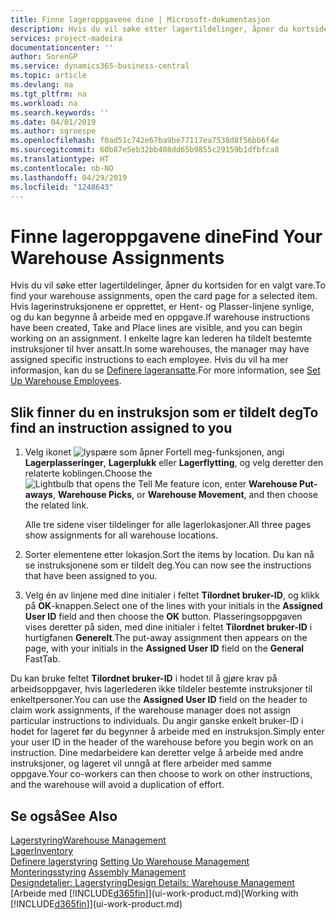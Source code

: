 ```yaml
---
title: Finne lageroppgavene dine | Microsoft-dokumentasjon
description: Hvis du vil søke etter lagertildelinger, åpner du kortsiden for en valgt vare. Hvis lagerinstruksjonene er opprettet, er Hent- og Plasser-linjene synlige, og du kan begynne å arbeide med en oppgave. I enkelte lagre kan lederen ha tildelt bestemte instruksjoner til hver ansatt.
services: project-madeira
documentationcenter: ''
author: SorenGP
ms.service: dynamics365-business-central
ms.topic: article
ms.devlang: na
ms.tgt_pltfrm: na
ms.workload: na
ms.search.keywords: ''
ms.date: 04/01/2019
ms.author: sgroespe
ms.openlocfilehash: f0ad51c742e67ba9be77117ea7538d8f56bb6f4e
ms.sourcegitcommit: 60b87e5eb32bb408dd65b9855c29159b1dfbfca8
ms.translationtype: HT
ms.contentlocale: nb-NO
ms.lasthandoff: 04/29/2019
ms.locfileid: "1248643"
---
```

# <a name="find-your-warehouse-assignments"></a><span data-ttu-id="d908e-105">Finne lageroppgavene dine</span><span class="sxs-lookup"><span data-stu-id="d908e-105">Find Your Warehouse Assignments</span></span>
<span data-ttu-id="d908e-106">Hvis du vil søke etter lagertildelinger, åpner du kortsiden for en valgt vare.</span><span class="sxs-lookup"><span data-stu-id="d908e-106">To find your warehouse assignments, open the card page for a selected item.</span></span> <span data-ttu-id="d908e-107">Hvis lagerinstruksjonene er opprettet, er Hent- og Plasser-linjene synlige, og du kan begynne å arbeide med en oppgave.</span><span class="sxs-lookup"><span data-stu-id="d908e-107">If warehouse instructions have been created, Take and Place lines are visible, and you can begin working on an assignment.</span></span> <span data-ttu-id="d908e-108">I enkelte lagre kan lederen ha tildelt bestemte instruksjoner til hver ansatt.</span><span class="sxs-lookup"><span data-stu-id="d908e-108">In some warehouses, the manager may have assigned specific instructions to each employee.</span></span> <span data-ttu-id="d908e-109">Hvis du vil ha mer informasjon, kan du se [Definere lageransatte](warehouse-how-to-set-up-warehouse-employees.md).</span><span class="sxs-lookup"><span data-stu-id="d908e-109">For more information, see [Set Up Warehouse Employees](warehouse-how-to-set-up-warehouse-employees.md).</span></span>

## <a name="to-find-an-instruction-assigned-to-you"></a><span data-ttu-id="d908e-110">Slik finner du en instruksjon som er tildelt deg</span><span class="sxs-lookup"><span data-stu-id="d908e-110">To find an instruction assigned to you</span></span>  
1.  <span data-ttu-id="d908e-111">Velg ikonet ![lyspære som åpner Fortell meg-funksjonen](media/ui-search/search_small.png "Fortell hva du vil gjøre"), angi **Lagerplasseringer**, **Lagerplukk** eller **Lagerflytting**, og velg deretter den relaterte koblingen.</span><span class="sxs-lookup"><span data-stu-id="d908e-111">Choose the ![Lightbulb that opens the Tell Me feature](media/ui-search/search_small.png "Tell me what you want to do") icon, enter **Warehouse Put-aways**, **Warehouse Picks**, or **Warehouse Movement**, and then choose the related link.</span></span>

    <span data-ttu-id="d908e-112">Alle tre sidene viser tildelinger for alle lagerlokasjoner.</span><span class="sxs-lookup"><span data-stu-id="d908e-112">All three pages show assignments for all warehouse locations.</span></span>  

2. <span data-ttu-id="d908e-113">Sorter elementene etter lokasjon.</span><span class="sxs-lookup"><span data-stu-id="d908e-113">Sort the items by location.</span></span> <span data-ttu-id="d908e-114">Du kan nå se instruksjonene som er tildelt deg.</span><span class="sxs-lookup"><span data-stu-id="d908e-114">You can now see the instructions that have been assigned to you.</span></span>  
3. <span data-ttu-id="d908e-115">Velg én av linjene med dine initialer i feltet **Tilordnet bruker-ID**, og klikk på **OK**-knappen.</span><span class="sxs-lookup"><span data-stu-id="d908e-115">Select one of the lines with your initials in the **Assigned User ID** field and then choose the **OK** button.</span></span> <span data-ttu-id="d908e-116">Plasseringsoppgaven vises deretter på siden, med dine initialer i feltet **Tilordnet bruker-ID** i hurtigfanen **Generelt**.</span><span class="sxs-lookup"><span data-stu-id="d908e-116">The put-away assignment then appears on the page, with your initials in the **Assigned User ID** field on the **General** FastTab.</span></span>  

<span data-ttu-id="d908e-117">Du kan bruke feltet **Tilordnet bruker-ID** i hodet til å gjøre krav på arbeidsoppgaver, hvis lagerlederen ikke tildeler bestemte instruksjoner til enkeltpersoner.</span><span class="sxs-lookup"><span data-stu-id="d908e-117">You can use the **Assigned User ID** field on the header to claim work assignments, if the warehouse manager does not assign particular instructions to individuals.</span></span> <span data-ttu-id="d908e-118">Du angir ganske enkelt bruker-ID i hodet for lageret før du begynner å arbeide med en instruksjon.</span><span class="sxs-lookup"><span data-stu-id="d908e-118">Simply enter your user ID in the header of the warehouse before you begin work on an instruction.</span></span> <span data-ttu-id="d908e-119">Dine medarbeidere kan deretter velge å arbeide med andre instruksjoner, og lageret vil unngå at flere arbeider med samme oppgave.</span><span class="sxs-lookup"><span data-stu-id="d908e-119">Your co-workers can then choose to work on other instructions, and the warehouse will avoid a duplication of effort.</span></span>  

## <a name="see-also"></a><span data-ttu-id="d908e-120">Se også</span><span class="sxs-lookup"><span data-stu-id="d908e-120">See Also</span></span>  
[<span data-ttu-id="d908e-121">Lagerstyring</span><span class="sxs-lookup"><span data-stu-id="d908e-121">Warehouse Management</span></span>](warehouse-manage-warehouse.md)  
[<span data-ttu-id="d908e-122">Lager</span><span class="sxs-lookup"><span data-stu-id="d908e-122">Inventory</span></span>](inventory-manage-inventory.md)  
<span data-ttu-id="d908e-123">[Definere lagerstyring](warehouse-setup-warehouse.md)   </span><span class="sxs-lookup"><span data-stu-id="d908e-123">[Setting Up Warehouse Management](warehouse-setup-warehouse.md)   </span></span>  
<span data-ttu-id="d908e-124">[Monteringsstyring](assembly-assemble-items.md)  </span><span class="sxs-lookup"><span data-stu-id="d908e-124">[Assembly Management](assembly-assemble-items.md)  </span></span>  
[<span data-ttu-id="d908e-125">Designdetaljer: Lagerstyring</span><span class="sxs-lookup"><span data-stu-id="d908e-125">Design Details: Warehouse Management</span></span>](design-details-warehouse-management.md)  
<span data-ttu-id="d908e-126">[Arbeide med [!INCLUDE[d365fin](includes/d365fin_md.md)]](ui-work-product.md)</span><span class="sxs-lookup"><span data-stu-id="d908e-126">[Working with [!INCLUDE[d365fin](includes/d365fin_md.md)]](ui-work-product.md)</span></span> 
